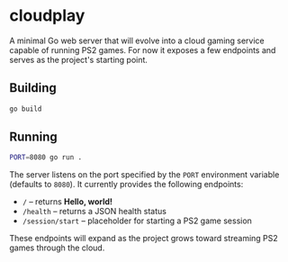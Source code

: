 # cloudplay

A minimal Go web server that will evolve into a cloud gaming service capable of running PS2 games. For now it exposes a few endpoints and serves as the project's starting point.

## Building

```bash
go build
```

## Running

```bash
PORT=8080 go run .
```

The server listens on the port specified by the `PORT` environment variable (defaults to `8080`). It currently provides the following endpoints:

- `/` – returns **Hello, world!**
- `/health` – returns a JSON health status
- `/session/start` – placeholder for starting a PS2 game session

These endpoints will expand as the project grows toward streaming PS2 games through the cloud.

